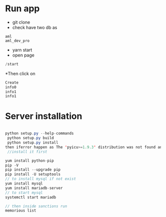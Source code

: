 

# Run app

* git clone
* check have two db as 
```
aml
aml_dev_pro
```
* yarn start
* open page 
```java
/start
``` 
*Then click on 
```java
Create
info0
info1
info1
```


# Server installation 

```java

python setup.py --help-commands
 python setup.py build
 python setup.py install
then iferror happen as The 'pyicu>=1.9.3' distribution was not found and is required by normality
 //install it first

yum install python-pip
pip -V
pip install --upgrade pip
pip install -U setuptools
// to install mysql if not exist
yum install mysql
yum install mariadb-server
// to start mysql
systemctl start mariadb  

// then inside sanctions run
memorious list
```



